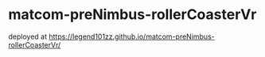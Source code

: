 # matcom-preNimbus-rollerCoasterVr

deployed at https://legend101zz.github.io/matcom-preNimbus-rollerCoasterVr/ 

